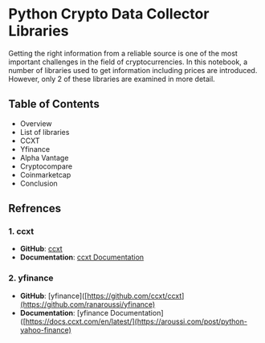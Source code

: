 # Python Crypto Data Collector Libraries
Getting the right information from a reliable source is one of the most important challenges in the field of cryptocurrencies. In this notebook, a number of libraries used to get information including prices are introduced. However, only 2 of these libraries are examined in more detail.
## Table of Contents
* Overview
* List of libraries
* CCXT
* Yfinance
* Alpha Vantage
* Cryptocompare
* Coinmarketcap
* Conclusion
## Refrences
### 1. **ccxt**
- **GitHub**: [ccxt](https://github.com/ccxt/ccxt)
- **Documentation**: [ccxt Documentation](https://docs.ccxt.com/en/latest/)
### 2. **yfinance**
- **GitHub**: [yfinance]([https://github.com/ccxt/ccxt](https://github.com/ranaroussi/yfinance)
- **Documentation**: [yfinance Documentation]([https://docs.ccxt.com/en/latest/](https://aroussi.com/post/python-yahoo-finance)
